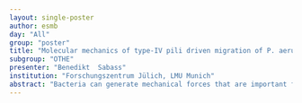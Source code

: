 ```yaml
---
layout: single-poster
author: esmb
day: "All"
group: "poster"
title: "Molecular mechanics of type-IV pili driven migration of P. aeruginosa"
subgroup: "OTHE"
presenter: "Benedikt  Sabass"
institution: "Forschungszentrum Jülich, LMU Munich"
abstract: "Bacteria can generate mechanical forces that are important for the colonization of surfaces, formation of biofilms, and infection of host cells.  In Gram-negative bacterial pathogens, such as Pseudomonas aeruginosa, forces result from ATP-hydrolysis-driven extension-retraction cycles of extracellular filaments called type-IV pili. How bacteria adapt their pilus-based behavior to the mechanical environment is not known. Here, we show that the early stage of surface colonization by P. aeruginosa is modulated by substrate-dependent pilus activity. Our experimental data reveals a complex response of the bacterial migration machinery to substrate properties, including adaptation of the dynamics of pili, their spatial arrangement, and their number. The combination of experimental data with mathematical modeling reveals a comprehensive picture of the interplay of active and passive molecular mechanisms during migration of P. aeruginosa on solid substrates."
---
```

